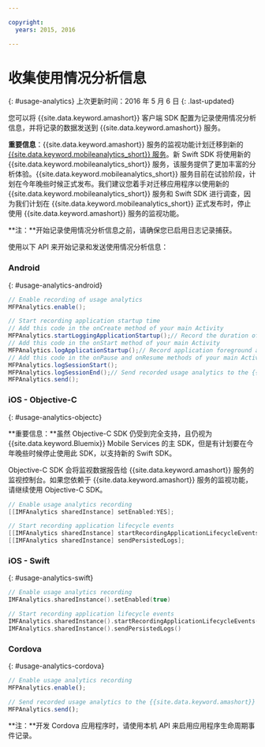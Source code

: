 ```yaml
---

copyright:
  years: 2015, 2016

---
```


# 收集使用情况分析信息
{: #usage-analytics}
上次更新时间：2016 年 5 月 6 日
{: .last-updated}

您可以将 {{site.data.keyword.amashort}} 客户端 SDK 配置为记录使用情况分析信息，并将记录的数据发送到 {{site.data.keyword.amashort}} 服务。

**重要信息**：{{site.data.keyword.amashort}} 服务的监视功能计划迁移到新的 [{{site.data.keyword.mobileanalytics_short}} 服务](https://console.ng.bluemix.net/catalog/services/mobile-analytics)。新 Swift SDK 将使用新的 {{site.data.keyword.mobileanalytics_short}} 服务，该服务提供了更加丰富的分析体验。{{site.data.keyword.mobileanalytics_short}} 服务目前在试验阶段，计划在今年晚些时候正式发布。我们建议您着手对迁移应用程序以使用新的 {{site.data.keyword.mobileanalytics_short}} 服务和 Swift SDK 进行调查，因为我们计划在 {{site.data.keyword.mobileanalytics_short}} 正式发布时，停止使用 {{site.data.keyword.amashort}} 服务的监视功能。

**注：**开始记录使用情况分析信息之前，请确保您已启用日志记录捕获。

使用以下 API 来开始记录和发送使用情况分析信息：

### Android
{: #usage-analytics-android}

```Java
// Enable recording of usage analytics
MFPAnalytics.enable();

// Start recording application startup time
// Add this code in the onCreate method of your main Activity
MFPAnalytics.startLoggingApplicationStartup();// Record the duration of application startup
// Add this code in the onStart method of your main Activity
MFPAnalytics.logApplicationStartup();// Record application foreground and background events
// Add this code in the onPause and onResume methods of your main Activity
MFPAnalytics.logSessionStart();
MFPAnalytics.logSessionEnd();// Send recorded usage analytics to the {{site.data.keyword.amashort}} Service
MFPAnalytics.send();
```

### iOS - Objective-C
{: #usage-analytics-objectc}

**重要信息：**虽然 Objective-C SDK 仍受到完全支持，且仍视为 {{site.data.keyword.Bluemix}} Mobile Services 的主 SDK，但是有计划要在今年晚些时候停止使用此 SDK，以支持新的 Swift SDK。

Objective-C SDK 会将监视数据报告给 {{site.data.keyword.amashort}} 服务的监视控制台。如果您依赖于 {{site.data.keyword.amashort}} 服务的监视功能，请继续使用 Objective-C SDK。

```Objective-C
// Enable usage analytics recording
[[IMFAnalytics sharedInstance] setEnabled:YES];

// Start recording application lifecycle events
[[IMFAnalytics sharedInstance] startRecordingApplicationLifecycleEvents];// Send recorded usage analytics to the {{site.data.keyword.amashort}} Service
[[IMFAnalytics sharedInstance] sendPersistedLogs];
```

### iOS - Swift
{: #usage-analytics-swift}

```Swift
// Enable usage analytics recording
IMFAnalytics.sharedInstance().setEnabled(true)

// Start recording application lifecycle events
IMFAnalytics.sharedInstance().startRecordingApplicationLifecycleEvents()// Send recorded usage analytics to the {{site.data.keyword.amashort}} Service
IMFAnalytics.sharedInstance().sendPersistedLogs()
```

### Cordova
{: #usage-analytics-cordova}

```JavaScript
// Enable usage analytics recording
MFPAnalytics.enable();

// Send recorded usage analytics to the {{site.data.keyword.amashort}} Service
MFPAnalytics.send();
```
**注：**开发 Cordova 应用程序时，请使用本机 API 来启用应用程序生命周期事件记录。
